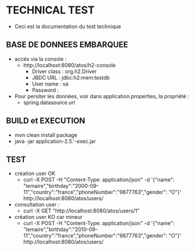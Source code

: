 # TECHNICAL TEST
* Ceci est la documentation du test technique 


## BASE DE DONNEES EMBARQUEE
* accés via la console :
  * http://localhost:8080/atos/h2-console
      * Driver class : org.h2.Driver
      * JBDC URL : jdbc:h2:mem:testdb
      * User name : sa
      * Password : 
* Pour persiter les données, voir dans application.properties, la propriété :
  * spring.datasource.url

## BUILD et EXECUTION
* mvn clean install package
* java -jar application-2.5.'-exec.jar

## TEST
* création user OK
  * curl -X POST -H "Content-Type: application/json" -d '{"name": "lemaire","birthday":"2000-09-11","country":"france","phoneNumber":"9877763","gender": "O"}' http://localhost:8080/atos/users/
* consultation user :
  * curl -X GET "http://localhost:8080/atos/users/1"
* création user KO  car mineur
  * curl -X POST -H "Content-Type: application/json" -d '{"name": "lemaire","birthday":"2010-09-11","country":"france","phoneNumber":"9877763","gender": "O"}' http://localhost:8080/atos/users/
